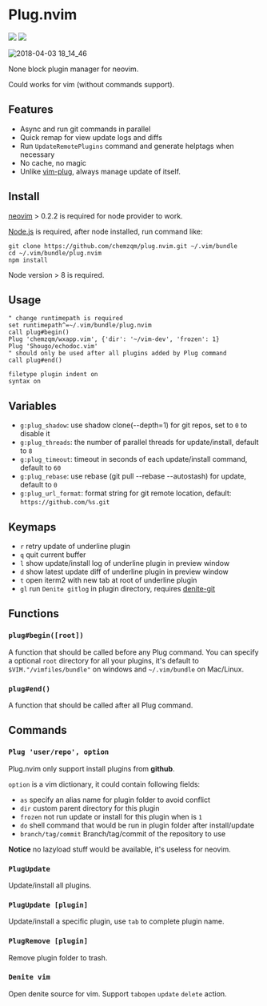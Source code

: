 # Plug.nvim

[![](http://img.shields.io/github/issues/neoclide/plug.nvim.svg)](https://github.com/neoclide/plug.nvim/issues)
[![](http://img.shields.io/badge/license-MIT-blue.svg)](LICENSE)

![2018-04-03 18_14_46](https://user-images.githubusercontent.com/251450/38243892-84d95fce-376b-11e8-90a9-573decb1c481.gif)

None block plugin manager for neovim.

Could works for vim (without commands support).

## Features

- Async and run git commands in parallel
- Quick remap for view update logs and diffs
- Run `UpdateRemotePlugins` command and generate helptags when necessary
- No cache, no magic
- Unlike [vim-plug](https://github.com/junegunn/vim-plug), always manage update
  of itself.

## Install

[neovim](https://github.com/neovim/neovim) > 0.2.2 is required for node provider
to work.

[Node.js](https://nodejs.org/en/) is required, after node installed, run command
like:

```
git clone https://github.com/chemzqm/plug.nvim.git ~/.vim/bundle
cd ~/.vim/bundle/plug.nvim
npm install
```

Node version > 8 is required.

## Usage

```viml
" change runtimepath is required
set runtimepath^=~/.vim/bundle/plug.nvim
call plug#begin()
Plug 'chemzqm/wxapp.vim', {'dir': '~/vim-dev', 'frozen': 1}
Plug 'Shougo/echodoc.vim'
" should only be used after all plugins added by Plug command
call plug#end()

filetype plugin indent on
syntax on
```

## Variables

- `g:plug_shadow`: use shadow clone(--depth=1) for git repos, set to `0` to disable it
- `g:plug_threads`: the number of parallel threads for update/install, default to `8`
- `g:plug_timeout`: timeout in seconds of each update/install command, default to `60`
- `g:plug_rebase`: use rebase (git pull --rebase --autostash) for update, default to `0`
- `g:plug_url_format`: format string for git remote location, default:
  `https://github.com/%s.git`

## Keymaps

- `r` retry update of underline plugin
- `q` quit current buffer
- `l` show update/install log of underline plugin in preview window
- `d` show latest update diff of underline plugin in preview window
- `t` open iterm2 with new tab at root of underline plugin
- `gl` run `Denite gitlog` in plugin directory, requires [denite-git](https://github.com/neoclide/denite-git)

## Functions

### `plug#begin([root])`

A function that should be called before any Plug command.
You can specify a optional `root` directory for all your plugins, it's default
to `$VIM."/vimfiles/bundle"` on windows and `~/.vim/bundle` on Mac/Linux.

### `plug#end()`

A function that should be called after all Plug command.

## Commands

### `Plug 'user/repo', option`

Plug.nvim only support install plugins from **github**.

`option` is a vim dictionary, it could contain following fields:

- `as` specify an alias name for plugin folder to avoid conflict
- `dir` custom parent directory for this plugin
- `frozen` not run update or install for this plugin when is `1`
- `do` shell command that would be run in plugin folder after install/update
- `branch/tag/commit` Branch/tag/commit of the repository to use

**Notice** no lazyload stuff would be available, it's useless for neovim.

### `PlugUpdate`

Update/install all plugins.

### `PlugUpdate [plugin]`

Update/install a specific plugin, use `tab` to complete plugin name.

### `PlugRemove [plugin]`

Remove plugin folder to trash.

### `Denite vim`

Open denite source for vim. Support `tabopen` `update` `delete` action.
